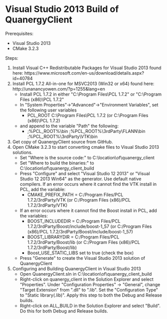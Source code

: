 # Visual Studio 2013 Build of QuanergyClient

Prerequisites:
<ul>
    <li>Visual Studio 2013</li>
    <li>CMake 3.2.3</li>
</ul>

Steps:
<ol>
<li>Install Visual C++ Redistributable Packages for Visual Studio 2013 found here: 
	https://www.microsoft.com/en-us/download/details.aspx?id=40784
</li>
<li>Install PCL 1.7.2 All-in-one for MSVC2013 (Win32 or x64) found here: http://unanancyowen.com/?p=1255&amp;lang=en
    <ul>
    <li>Install PCL 1.7.2 in either "C:\Program Files\PCL 1.7.2" or "C:\Program Files (x86)\PCL 1.7.2"
    </li>
    <li>In "System Properties"->"Advanced"->"Environment Variables", set the following user variables
          <ul>
          <li>
          PCL_ROOT     C:\Program Files\PCL 1.7.2 (or C:\Program Files (x86)\PCL 1.7.2)
          </li>
          </ul>
    </li>
    <li>and append to the variable "Path" the following:
          <ul>
          <li>
             ;%PCL_ROOT%\bin
             ;%PCL_ROOT%\3rdParty\FLANN\bin
             ;%PCL_ROOT%\3rdParty\VTK\bin
          </li>
          </ul>
    </li>
    </ul>
</li>
<li>Get copy of QuanergyClient source from GitHub.
</li>
<li>Open CMake 3.2.3 to start converting cmake files to Visual Studio 2013 solutions.
    <ul>
    <li>Set "Where is the source code:" to C:\location\of\quanergy_client
    </li>
    <li>Set "Where to build the binaries:" to C:\location\of\quanergy_client_build
    </li>
    <li>Press "Configure" and select "Visual Studio 12 2013" or "Visual Studio 12 2013 Win64" as the generator.  Use default native compilers.
        If an error occurs where it cannot find the VTK install in PCL, add the variable:
          <ul>
          <li>CMAKE_PREFIX_PATH = C:/Program Files/PCL 1.7.2/3rdParty/VTK (or C:/Program Files (x86)/PCL 1.7.2/3rdParty/VTK)</li>
          </ul>
    </li>
    <li>
        If an error occurs where it cannot find the Boost install in PCL,
        add the variables:
          <ul>
          <li>
            BOOST_INCLUDEDIR = C:/Program Files/PCL 1.7.2/3rdParty/Boost/include/boost-1_57 (or C:/Program Files (x86)/PCL 1.7.2/3rdParty/Boost/include/boost-1_57)
          </li>
          <li>
            BOOST_LIBRARYDIR = C:/Program Files/PCL 1.7.2/3rdParty/Boost/lib (or C:/Program Files (x86)/PCL 1.7.2/3rdParty/Boost/lib)
          </li>
          <li>
            Boost_USE_STATIC_LIBS set to true (check the box)
          </li>
          </ul>
    </li>
    <li>Press "Generate" to create the Visual Studio 2013 solution of QuanergyClient
    </li>
    </ul>
</li>
<li>Configuring and Building QuanergyClient in Visual Studio 2013
    <ul>
    <li>Open QuanergyClient.sln in C:\location\of\quanergy_client_build
    </li>
    <li>Right-click on quanergy_client in the Solution Explorer and select "Properties".  Under "Configuration Properties" -> "General", 
     change "Target Extension" from ".dll" to ".lib".  Set the "Configuration Type" to "Static library(.lib)".
     Apply this step to both the Debug and Release builds.
    </li>
    <li>Right-click on ALL_BUILD in the Solution Explorer and select "Build".  Do this for both Debug and Release builds.
    </li>
    </ul>
</li>
</ol>

